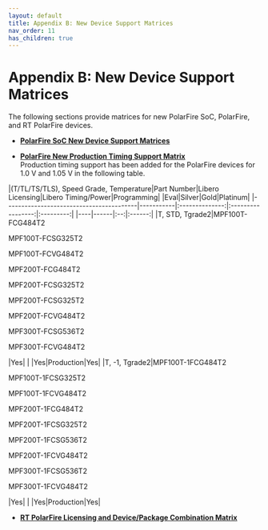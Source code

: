 ```yaml
---
layout: default
title: Appendix B: New Device Support Matrices
nav_order: 11
has_children: true
---
```


# Appendix B: New Device Support Matrices

The following sections provide matrices for new PolarFire SoC, PolarFire, and RT PolarFire devices.

-   **[PolarFire SoC New Device Support Matrices](GUID-EE12A1FA-E0C6-4D12-8BDA-3EDC05C27952.md)**  

-   **[PolarFire New Production Timing Support Matrix](GUID-596BDB37-E8F0-4BF2-9567-2A68CA45B740.md)**  
Production timing support has been added for the PolarFire devices for 1.0 V and 1.05 V in the following table.

 |\(T/TL/TS/TLS\), Speed Grade, Temperature|Part Number|Libero Licensing|Libero Timing/Power|Programming|
|Eval|Silver|Gold|Platinum|
|-----------------------------------------|-----------|:--------------:|:-----------------:|:---------:|
|----|------|:--:|:------:|
|T, STD, Tgrade2|MPF100T-FCG484T2

 MPF100T-FCSG325T2

 MPF100T-FCVG484T2

 MPF200T-FCG484T2

 MPF200T-FCSG325T2

 MPF200T-FCSG325T2

 MPF200T-FCVG484T2

 MPF300T-FCSG536T2

 MPF300T-FCVG484T2

|Yes| | |Yes|Production|Yes|
|T, -1, Tgrade2|MPF100T-1FCG484T2

 MPF100T-1FCSG325T2

 MPF100T-1FCVG484T2

 MPF200T-1FCG484T2

 MPF200T-1FCSG325T2

 MPF200T-1FCSG536T2

 MPF200T-1FCVG484T2

 MPF300T-1FCSG536T2

 MPF300T-1FCVG484T2

|Yes| | |Yes|Production|Yes|


-   **[RT PolarFire Licensing and Device/Package Combination Matrix](GUID-EF8E2D14-E2F3-411A-89CA-5B5540F74B9F.md)**  


